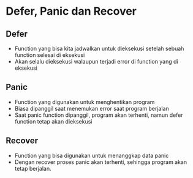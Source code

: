# Defer, Panic dan Recover

## Defer
- Function yang bisa kita jadwalkan untuk dieksekusi setelah sebuah function selesai di eksekusi
- Akan selalu dieksekusi walaupun terjadi error di function yang di eksekusi

## Panic
- Function yang digunakan untuk menghentikan program
- Biasa dipanggil saat menemukan error saat program berjalan
- Saat panic function dipanggil, program akan terhenti, namun defer function tetap akan dieksekusi

## Recover
- Function yang bisa digunakan untuk menanggkap data panic
- Dengan recover proses panic akan terhenti, sehingga program akan tetap berjalan.